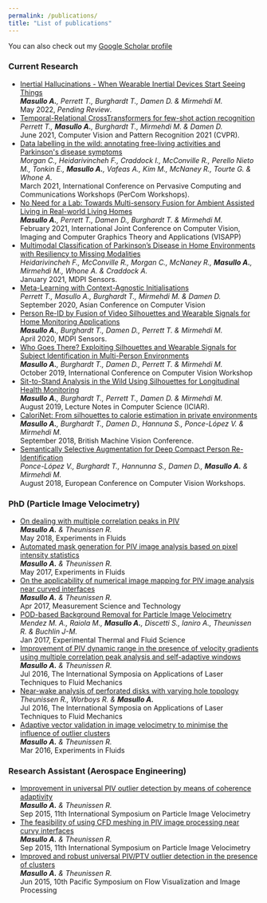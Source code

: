 ```yaml
---
permalink: /publications/
title: "List of publications"
---
```


You can also check out my [Google Scholar profile](https://scholar.google.com/citations?user=J6GebsYAAAAJ)
###   Current Research
*	[Inertial Hallucinations - When Wearable Inertial Devices Start Seeing Things](#) <br/>
	_<strong>Masullo A.</strong>, Perrett T., Burghardt T., Damen D. & Mirmehdi M._<br/>
	May 2022, _Pending Review_.
*	[Temporal-Relational CrossTransformers for few-shot action recognition](https://openaccess.thecvf.com/content/CVPR2021/papers/Perrett_Temporal-Relational_CrossTransformers_for_Few-Shot_Action_Recognition_CVPR_2021_paper.pdf) <br/>
	_Perrett T., <strong>Masullo A.</strong>, Burghardt T., Mirmehdi M. & Damen D._<br/>
	June 2021, Computer Vision and Pattern Recognition 2021 (CVPR).
*	[Data labelling in the wild: annotating free-living activities and Parkinson's disease symptoms](https://ieeexplore.ieee.org/document/9431017) <br/>
	_Morgan C., Heidarivincheh F., Craddock I., McConville R., Perello Nieto M., Tonkin E., <strong>Masullo A.</strong>, Vafeas A., Kim M., McNaney R., Tourte G. & Whone A._<br/>
	March 2021, International Conference on Pervasive Computing and Communications Workshops (PerCom Workshops).
*	[No Need for a Lab: Towards Multi-sensory Fusion for Ambient Assisted Living in Real-world Living Homes](https://www.scitepress.org/Link.aspx?doi=10.5220/0010202903280337) <br/>
	_<strong>Masullo A.</strong>, Perrett T., Damen D., Burghardt T. & Mirmehdi M._<br/>
	February 2021, International Joint Conference on Computer Vision, Imaging and Computer Graphics Theory and Applications (VISAPP)
*	[Multimodal Classification of Parkinson’s Disease in Home Environments with Resiliency to Missing Modalities](https://www.mdpi.com/1424-8220/21/12/4133) <br/>
	_Heidarivincheh F., McConville R., Morgan C., McNaney R., <strong>Masullo A.</strong>, Mirmehdi M., Whone A. & Craddock A._<br/>
	January 2021, MDPI Sensors.
*	[Meta-Learning with Context-Agnostic Initialisations](https://arxiv.org/abs/2007.14658) <br/>
	_Perrett T., Masullo A., Burghardt T., Mirmehdi M. & Damen D._<br/>
	September 2020, Asian Conference on Computer Vision
*	[Person Re-ID by Fusion of Video Silhouettes and Wearable Signals for Home Monitoring Applications](https://www.mdpi.com/1424-8220/20/9/2576) <br/>
	_<strong>Masullo A.</strong>, Burghardt T., Damen D., Perrett T. & Mirmehdi M._<br/>
	April 2020, MDPI Sensors.
*	[Who Goes There? Exploiting Silhouettes and Wearable Signals for Subject Identification in Multi-Person Environments](http://openaccess.thecvf.com/content_ICCVW_2019/papers/CVPM/Masullo_Who_Goes_There_Exploiting_Silhouettes_and_Wearable_Signals_for_Subject_ICCVW_2019_paper.pdf) <br/>
	_<strong>Masullo A.</strong>, Burghardt T., Damen D., Perrett T. & Mirmehdi M._<br/>
	October 2019, International Conference on Computer Vision Workshop	
*	[Sit-to-Stand Analysis in the Wild Using Silhouettes for Longitudinal Health Monitoring](https://arxiv.org/abs/1910.01370) <br/>
	_<strong>Masullo A.</strong>, Burghardt T., Perrett T., Damen D. & Mirmehdi M._<br/>
	August 2019, Lecture Notes in Computer Science (ICIAR).	
*	[CaloriNet: From silhouettes to calorie estimation in private environments](https://arxiv.org/abs/1806.08152) <br/>
	_<strong>Masullo A.</strong>, Burghardt T., Damen D., Hannuna S., Ponce-López V. & Mirmehdi M._ <br/>
	September 2018, British Machine Vision Conference.	
*	[Semantically Selective Augmentation for Deep Compact Person Re-Identification](https://link.springer.com/chapter/10.1007/978-3-030-11012-3_41) <br/>
	_Ponce-López V., Burghardt T., Hannunna S., Damen D., <strong>Masullo A.</strong> & Mirmehdi M._<br/>
	August 2018, European Conference on Computer Vision Workshops.

<a name="phd-publications"></a>
###  PhD (Particle Image Velocimetry)
*	[On dealing with multiple correlation peaks in PIV](https://link.springer.com/article/10.1007/s00348-018-2542-z) <br/>
	_<strong>Masullo A.</strong> & Theunissen R._<br/>
	May 2018, Experiments in Fluids
*	[Automated mask generation for PIV image analysis based on pixel intensity statistics](https://link.springer.com/article/10.1007/s00348-017-2357-3) <br/>
	_<strong>Masullo A.</strong> & Theunissen R._ <br/>
	May 2017, Experiments in Fluids
*	[On the applicability of numerical image mapping for PIV image analysis near curved interfaces](https://iopscience.iop.org/article/10.1088/1361-6501/aa6c8f/meta) <br/>
	_<strong>Masullo A.</strong> & Theunissen R._<br/>
	Apr 2017, Measurement Science and Technology
*	[POD-based Background Removal for Particle Image Velocimetry](https://www.sciencedirect.com/science/article/pii/S0894177716302266) <br/>
	_Mendez M. A., Raiola M., <strong>Masullo A.</strong>, Discetti S., Ianiro A., Theunissen R. & Buchlin J-M._<br/>
	Jan 2017, Experimental Thermal and Fluid Science
*	[Improvement of PIV dynamic range in the presence of velocity gradients using multiple correlation peak analysis and self-adaptive windows](http://ltces.dem.ist.utl.pt/lxlaser/lxlaser2016/finalworks2016/papers/03.14_3_56paper.pdf) <br/>
	_<strong>Masullo A.</strong> & Theunissen R._<br/>
	Jul 2016, The International Symposia on Applications of Laser Techniques to Fluid Mechanics
*	[Near-wake analysis of perforated disks with varying hole topology](https://pdfs.semanticscholar.org/107d/46bce37f1c129c4213b9dd5793f97ea35260.pdf) <br/>
	_Theunissen R., Worboys R. & <strong>Masullo A.</strong>_<br/>
	Jul 2016, The International Symposia on Applications of Laser Techniques to Fluid Mechanics
*	[Adaptive vector validation in image velocimetry to minimise the influence of outlier clusters](https://link.springer.com/article/10.1007/s00348-015-2110-8) <br/>
	_<strong>Masullo A.</strong> & Theunissen R._<br/>
	Mar 2016, Experiments in Fluids

###  Research Assistant (Aerospace Engineering)
*	[Improvement in universal PIV outlier detection by means of coherence adaptivity](https://research-information.bris.ac.uk/en/publications/improvement-in-universal-piv-outlier-detection-by-means-of-coherence-adaptivity(3d8e6018-580c-4a2f-863b-67181062fb9a).html) <br/>
	_<strong>Masullo A.</strong> & Theunissen R._<br/>
	Sep 2015, 11th International Symposium on Particle Image Velocimetry
*	[The feasibility of using CFD meshing in PIV image processing near curvy interfaces](https://research-information.bris.ac.uk/en/publications/the-feasibility-of-using-cfd-meshing-in-piv-image-processing-near-curvy-interfaces(768eea24-58b0-403c-a9c8-d12d72600705).html) <br/>
	_<strong>Masullo A.</strong> & Theunissen R._<br/>
	Sep 2015, 11th International Symposium on Particle Image Velocimetry
*	[Improved and robust universal PIV/PTV outlier detection in the presence of clusters](https://research-information.bris.ac.uk/en/publications/improved-and-robust-universal-pivptv-outlier-detection-in-the-presence-of-clusters(9fb63d3c-d4d3-47c4-949e-eb63628a9de3).html) <br/>
	_<strong>Masullo A.</strong> & Theunissen R._ <br/>
	Jun 2015, 10th Pacific Symposium on Flow Visualization and Image Processing
